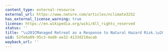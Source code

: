 ```yaml
---
content_type: external-resource
external_url: https://www.nature.com/articles/nclimate3252
has_external_license_warning: true
license: https://en.wikipedia.org/wiki/All_rights_reserved
status: ''
title: "\u201CManaged Retreat as a Response to Natural Hazard Risk.\u201D"
uid: 52fe6a09-95c3-4ed8-ae32-4133d210acab
wayback_url: ''
---
```

